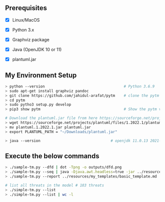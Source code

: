 ## Prerequisites
- [x] Linux/MacOS 
- [x] Python 3.x 
- [x] Graphviz package 
- [x] Java (OpenJDK 10 or 11)
- [x] plantuml.jar


## My Environment Setup
```bash
> python --version                                    # Python 3.6.9
> sudo apt-get install graphviz pandoc
> git clone https://github.com/jahidul-arafat/pytm    # clone the pytm opensource repo
> cd pytm
> sudo pytho3 setup.py develop
> pip3 show pytm                                      # Show the pytm version

# Download the plantuml.jar file from here https://sourceforge.net/projects/plantuml/
> wget https://sourceforge.net/projects/plantuml/files/1.2022.1/plantuml.1.2022.1.jar
> mv plantuml.1.2022.1.jar plantuml.jar
> export PLANTUML_PATH = "~/Downloads/plantuml.jar"

> java --version                                # openjdk 11.0.13 2021-10-19
```

## Execute the below commands
```bash
> ./sample-tm.py --dfd | dot -Tpng -o outputs/dfd.png
> ./sample-tm.py --seq | java -Djava.awt.headless=true -jar ../resources/plantuml.jar -tpng -pipe > outputs/seq.png
> ./sample-tm.py --report ../resources/my_templates/basic_template.md | pandoc -f markdown -t html > outputs/report.html

# list all threats in the model # 103 threats
> ./simple-tm.py --list   
> ./simple-tm.py --list | wc -l 
```




